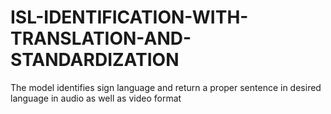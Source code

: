 # ISL-IDENTIFICATION-WITH-TRANSLATION-AND-STANDARDIZATION
The model identifies sign language and return a proper sentence in desired language in audio as well as video format
